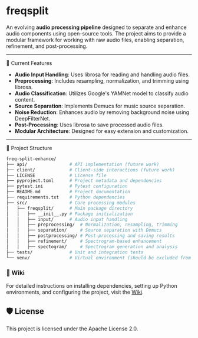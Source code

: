 # freqsplit

An evolving **audio processing pipeline** designed to separate and enhance audio components using open-source tools. The project aims to provide a modular framework for working with raw audio files, enabling separation, refinement, and post-processing.

---

🚀 Current Features

- **Audio Input Handling**: Uses librosa for reading and handling audio files.
- **Preprocessing**: Includes resampling, normalization, and trimming using librosa.
- **Audio Classification**: Utilizes Google's YAMNet model to classify audio content.
- **Source Separation**: Implements Demucs for music source separation.
- **Noise Reduction**: Enhances audio by removing background noise using DeepFilterNet.
- **Post-Processing**: Uses librosa to save processed audio files.
- **Modular Architecture**: Designed for easy extension and customization.

---
📁 Project Structure

```bash
freq-split-enhance/
├── api/                # API implementation (future work)
├── client/             # Client-side interactions (future work)
├── LICENSE             # License file
├── pyproject.toml      # Project metadata and dependencies
├── pytest.ini          # Pytest configuration
├── README.md           # Project documentation
├── requirements.txt    # Python dependencies
├── src/                # Core processing modules
│   ├── freqsplit/      # Main package directory
│   │   ├── __init__.py # Package initialization
│   │   ├── input/      # Audio input handling
│   │   ├── preprocessing/  # Normalization, resampling, trimming
│   │   ├── separation/     # Source separation with Demucs
│   │   ├── postprocessing/ # Post-processing and saving results
│   │   ├── refinement/     # Spectrogram-based enhancement
│   │   ├── spectogram/     # Spectrogram generation and analysis
├── tests/              # Unit and integration tests
└── venv/               # Virtual environment (should be excluded from version control)
```

### 📝 Wiki

For detailed instructions on installing dependencies, setting up Python environments, and configuring the project, visit the [Wiki](https://github.com/joelmathewthomas/freq-split-enhance/wiki).

## 🛡️ License

This project is licensed under the Apache License 2.0.
